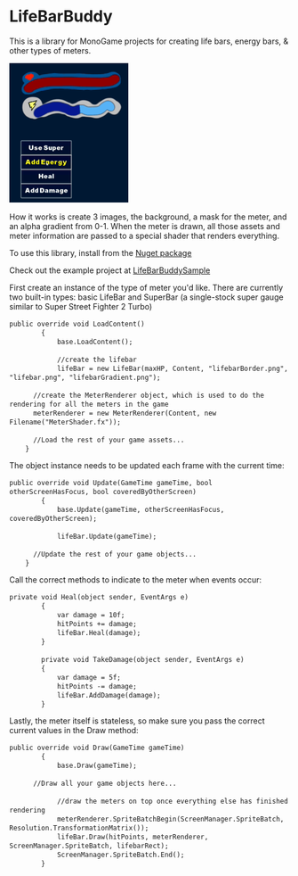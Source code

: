 # LifeBarBuddy

This is a library for MonoGame projects for creating life bars, energy bars, & other types of meters.

![screenshot](/lifeBarBuddy.gif?raw=true "Optional Title")

How it works is create 3 images, the background, a mask for the meter, and an alpha gradient from 0-1. When the meter is drawn, all those assets and meter information are passed to a special shader that renders everything.

To use this library, install from the [Nuget package](https://www.nuget.org/packages/LifeBarBuddy/1.0.0)

Check out the example project at [LifeBarBuddySample](https://github.com/dmanning23/LifeBarBuddySample)

First create an instance of the type of meter you'd like. There are currently two built-in types: basic LifeBar and SuperBar (a single-stock super gauge similar to Super Street Fighter 2 Turbo)
```
public override void LoadContent()
		{
			base.LoadContent();

			//create the lifebar
			lifeBar = new LifeBar(maxHP, Content, "lifebarBorder.png", "lifebar.png", "lifebarGradient.png");
      
      //create the MeterRenderer object, which is used to do the rendering for all the meters in the game
      meterRenderer = new MeterRenderer(Content, new Filename("MeterShader.fx"));
      
      //Load the rest of your game assets...
    }
```

The object instance needs to be updated each frame with the current time:
```
public override void Update(GameTime gameTime, bool otherScreenHasFocus, bool coveredByOtherScreen)
		{
			base.Update(gameTime, otherScreenHasFocus, coveredByOtherScreen);

			lifeBar.Update(gameTime);
      
      //Update the rest of your game objects...
    }
````

Call the correct methods to indicate to the meter when events occur:
```
private void Heal(object sender, EventArgs e)
		{
			var damage = 10f;
			hitPoints += damage;
			lifeBar.Heal(damage);
		}

		private void TakeDamage(object sender, EventArgs e)
		{
			var damage = 5f;
			hitPoints -= damage;
			lifeBar.AddDamage(damage);
		}
```

Lastly, the meter itself is stateless, so make sure you pass the correct current values in the Draw method:
```
public override void Draw(GameTime gameTime)
		{
			base.Draw(gameTime);
      
      //Draw all your game objects here...

			//draw the meters on top once everything else has finished rendering
			meterRenderer.SpriteBatchBegin(ScreenManager.SpriteBatch, Resolution.TransformationMatrix());
			lifeBar.Draw(hitPoints, meterRenderer, ScreenManager.SpriteBatch, lifebarRect);
			ScreenManager.SpriteBatch.End();
		}
```
